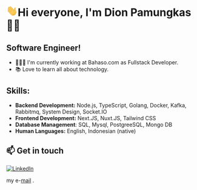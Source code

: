 
# <img src="https://raw.githubusercontent.com/ABSphreak/ABSphreak/master/gifs/Hi.gif" width="30px">Hi everyone, I'm Dion Pamungkas 👨‍💻

## Software Engineer!
- 🧑🏻‍💻 I'm currently working at Bahaso.com as Fullstack Developer.
- 📚 Love to learn all about technology.

## Skills:
- **Backend Development:** Node.js, TypeScript, Golang, Docker, Kafka, Rabbitmq, System Design, Socket.IO
- **Frontend Development:** Next.JS, Nuxt.JS, Tailwind CSS
- **Database Management**: SQL, Mysql, PostgreeSQL, Mongo DB
- **Human Languages:** English, Indonesian (native)


## 📫 Get in touch
[![LinkedIn](https://img.shields.io/badge/LinkedIn-0077B5?style=for-the-badge&logo=linkedin&logoColor=white)](https://in.linkedin.com/in/dionarya) 

my e-[mail](mailto:dionarya.p@gmail.com) .
 
